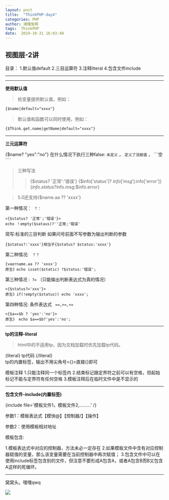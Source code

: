 ```yaml
---
layout: post
title:  "ThinkPHP-day4"
categories: PHP
author: 滑稽兔啊
tags:  ThinkPHP
date:  2019-10-31 16:03:40
---
```



## 视图层-2讲

目录：
1.默认值default
2.三目运算符
3.注释literal
4.包含文件include









-----

-----

**使用默认值**

> 给变量提供默认值，例如：

```html
{$name|default="xxxx"}
```

>默认值和函数可以同时使用，例如：
```html
{$Think.get.name|getName|default="xxxx"}
```



-----

**三元运算符**

{$name? "yes":"no"}
在什么情况下执行三种false: ```未定义``` ， ```定义了没赋值``` ， ```空````

> 三种写法
>>{$status? '正常':'错误'}
>>{$info['status']? $info['msg']:$info['error']}
>>{$info.status?$info.msg:$info.error}


> 5.0还支持{$name.aa ?? 'xxxx'}

第一种情况：``` ？：```
```html+php
<{$status? '正常';'错误'}>
echo ！empty($sataus)?''正常;'错误'
```
简写:标准的三目判断 如果问号前面不写参数为输出判断的参数
```html+php
{$status?:'xxxx'}相当于{$status? $status:'xxxx'}
```

第二种情况: ``` ？？```
```html+php
{vaername.aa ?? 'xxxx'}
原生》echo isset($static) ?$status:'错误';
```

第三种情况 :``` ?=```   （只能输出判断表达式为真的情况）
```html+php
<{$status?='xxx'}>
原生》if(!empty($status)) echo 'xxxx';
```

第四种情况:  条件表达式 ``` ==,>=,<=``` 
```html+php
<{$a==$b ? 'yes':'no'}>
原生》 echo $a==$b?'yes':'no';
```



----
**tp的注释-literal**
> html中的<!---->不适用tp，因为文档加载时优先加载tp代码。

{literal}  tp代码 {/literal}  
tp的内置标签，输出不用尖角号<{}>直接{}即可

<!---
多行注释 {/*       */}只能用于一个定界符内<{/*xxxxxxxx*/}>
模板单行注释<{//$sataus}>
-->

模板注释
1.只能注释同一个标签内
2.结束标记跟定界符之前可以有空格，但起始标记不能与定界符有任何空格
3.模板注释后在临时文件中是不显示的



-----

**包含文件-include(内置标签)**

{include file='模板文件1，模板文件2,.........' /}

参数1：模板表达式【模快@】【控制器/】【操作】

参数2：使用模板相对地址

模板包含:

1.模板表达式中对应的控制器，方法未必一定存在
2.如果模板文件中含有对应控制器赋值的变量，那么该变量需要在当前控制器中再次赋值；
3.包含文件中可以在使用include标签包含别的文件，但注意不要形成A包含A，或者A包含B而B又包含A这样的死循环。



-----

窝窝头。嘿嘿qwq

![](https://timgsa.baidu.com/timg?image&quality=80&size=b9999_10000&sec=1572519198973&di=08ecaf78c2ebd9f7d627f469c4fbe2d3&imgtype=0&src=http%3A%2F%2Fhiphotos.baidu.com%2Ffeed%2Fpic%2Fitem%2F472309f79052982240810c3fdbca7bcb0b46d49f.jpg)





